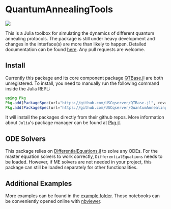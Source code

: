 # QuantumAnnealingTools
[![](https://img.shields.io/badge/docs-dev-blue.svg)](https://uscqserver.github.io/QuantumAnnealingTools.jl/dev/)

This is a Julia toolbox for simulating the dynamics of different quantum annealing protocols. The package is still under heavy development and changes in the interface(s) are more than likely to happen. Detailed documentation can be found [here](https://uscqserver.github.io/QuantumAnnealingTools.jl/dev/). Any pull requests are welcome.

## Install
Currently this package and its core component package [QTBase.jl](https://github.com/USCqserver/QTBase.jl) are both unregistered. To install, you need to manually run the following command inside the Julia REPL:
```julia
using Pkg
Pkg.add(PackageSpec(url="https://github.com/USCqserver/QTBase.jl", rev="master"))
Pkg.add(PackageSpec(url="https://github.com/USCqserver/QuantumAnnealingTools.jl", rev="master"))
```
It will install the packages directly from their github repos.
More information about `Julia`'s package manager can be found at [Pkg.jl](https://julialang.github.io/Pkg.jl/v1/).

## ODE Solvers
This package relies on [DifferentialEquations.jl](http://docs.juliadiffeq.org/latest/) to solve any ODEs. For the master equation solvers to work correctly, `DifferentialEquations` needs to be loaded. However, if ME solvers are not needed in your project, this package can still be loaded separately for other functionalities.

## Additional Examples
More examples can be found in the [example folder](./example). Those notebooks can be conveniently opened online with [nbviewer](https://nbviewer.jupyter.org/).
